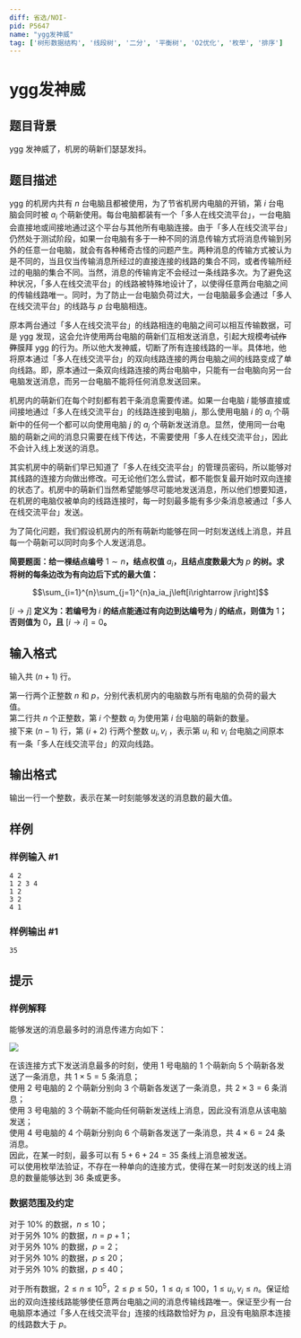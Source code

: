 ```yaml
---
diff: 省选/NOI-
pid: P5647
name: "ygg发神威"
tag: ['树形数据结构', '线段树', '二分', '平衡树', 'O2优化', '枚举', '排序']
---
```

# ygg发神威
## 题目背景

ygg 发神威了，机房的萌新们瑟瑟发抖。
## 题目描述

ygg 的机房内共有 $n$ 台电脑且都被使用，为了节省机房内电脑的开销，第 $i$ 台电脑会同时被 $a_i$ 个萌新使用。每台电脑都装有一个「多人在线交流平台」，一台电脑会直接地或间接地通过这个平台与其他所有电脑连接。由于「多人在线交流平台」仍然处于测试阶段，如果一台电脑有多于一种不同的消息传输方式将消息传输到另外的任意一台电脑，就会有各种稀奇古怪的问题产生。两种消息的传输方式被认为是不同的，当且仅当传输消息所经过的直接连接的线路的集合不同，或者传输所经过的电脑的集合不同。当然，消息的传输肯定不会经过一条线路多次。为了避免这种状况，「多人在线交流平台」的线路被特殊地设计了，以使得任意两台电脑之间的传输线路唯一。同时，为了防止一台电脑负荷过大，一台电脑最多会通过「多人在线交流平台」的线路与 $p$ 台电脑相连。

原本两台通过「多人在线交流平台」的线路相连的电脑之间可以相互传输数据，可是 ygg 发现，这会允许使用两台电脑的萌新们互相发送消息，引起大规模~~考试作弊~~膜拜 ygg 的行为。所以他大发神威，切断了所有连接线路的一半。具体地，他将原本通过「多人在线交流平台」的双向线路连接的两台电脑之间的线路变成了单向线路。即，原本通过一条双向线路连接的两台电脑中，只能有一台电脑向另一台电脑发送消息，而另一台电脑不能将任何消息发送回来。

机房内的萌新们在每个时刻都有若干条消息需要传递。如果一台电脑 $i$ 能够直接或间接地通过「多人在线交流平台」的线路连接到电脑 $j$，那么使用电脑 $i$ 的 $a_i$ 个萌新中的任何一个都可以向使用电脑 $j$ 的 $a_j$ 个萌新发送消息。显然，使用同一台电脑的萌新之间的消息只需要在线下传达，不需要使用「多人在线交流平台」，因此不会计入线上发送的消息。

其实机房中的萌新们早已知道了「多人在线交流平台」的管理员密码，所以能够对其线路的连接方向做出修改。可无论他们怎么尝试，都不能恢复最开始时双向连接的状态了。机房中的萌新们当然希望能够尽可能地发送消息，所以他们想要知道，在机房的电脑仅被单向的线路连接时，每一时刻最多能有多少条消息被通过「多人在线交流平台」发送。

为了简化问题，我们假设机房内的所有萌新均能够在同一时刻发送线上消息，并且每一个萌新可以同时向多个人发送消息。

**简要题面：给一棵结点编号** $1\sim n$**，结点权值** $a_i$**，且结点度数最大为** $p$ **的树。求将树的每条边改为有向边后下式的最大值：**

$$\sum_{i=1}^{n}\sum_{j=1}^{n}a_ia_j\left[i\rightarrow j\right]$$

$\left[i\rightarrow j\right]$ **定义为：若编号为** $i$ **的结点能通过有向边到达编号为** $j$ **的结点，则值为** $1$**；否则值为** $0$**，且** $\left[i\rightarrow i\right]=0$**。**
## 输入格式

输入共 $(n+1)$ 行。

第一行两个正整数 $n$ 和 $p$，分别代表机房内的电脑数与所有电脑的负荷的最大值。  
第二行共 $n$ 个正整数，第 $i$ 个整数 $a_i$ 为使用第 $i$ 台电脑的萌新的数量。  
接下来 $(n-1)$ 行，第 $(i+2)$ 行两个整数 $u_i,v_i$ ，表示第 $u_i$ 和 $v_i$ 台电脑之间原本有一条「多人在线交流平台」的双向线路。
## 输出格式

输出一行一个整数，表示在某一时刻能够发送的消息数的最大值。
## 样例

### 样例输入 #1
```
4 2
1 2 3 4
1 2
3 2
4 1

```
### 样例输出 #1
```
35

```
## 提示

### 样例解释

能够发送的消息最多时的消息传递方向如下：

![](https://i.loli.net/2019/10/30/3AsqcyzdY25E8gP.png)

在该连接方式下发送消息最多的时刻，使用 $1$ 号电脑的 $1$ 个萌新向 $5$ 个萌新各发送了一条消息，共 $1\times5=5$ 条消息；  
使用 $2$ 号电脑的 $2$ 个萌新分别向 $3$ 个萌新各发送了一条消息，共 $2\times3=6$ 条消息；  
使用 $3$ 号电脑的 $3$ 个萌新不能向任何萌新发送线上消息，因此没有消息从该电脑发送；  
使用 $4$ 号电脑的 $4$ 个萌新分别向 $6$ 个萌新各发送了一条消息，共 $4\times6=24$ 条消息。  
因此，在某一时刻，最多可以有 $5+6+24=35$ 条线上消息被发送。   
可以使用枚举法验证，不存在一种单向的连接方式，使得在某一时刻发送的线上消息的数量能够达到 $36$ 条或更多。

### 数据范围及约定

对于 $10\%$ 的数据，$n\le10$；  
对于另外 $10\%$ 的数据，$n=p+1$；  
对于另外 $10\%$ 的数据，$p=2$；  
对于另外 $10\%$ 的数据，$p\le20$；  
对于另外 $10\%$ 的数据，$p\le40$；  

对于所有数据，$2\le n\le10^5$，$2\le p\le50$，$1\le a_i\le100$，$1\le u_i,v_i\le n$。保证给出的双向连接线路能够使任意两台电脑之间的消息传输线路唯一。保证至少有一台电脑原本通过「多人在线交流平台」连接的线路数恰好为 $p$，且没有电脑原本连接的线路数大于 $p$。
